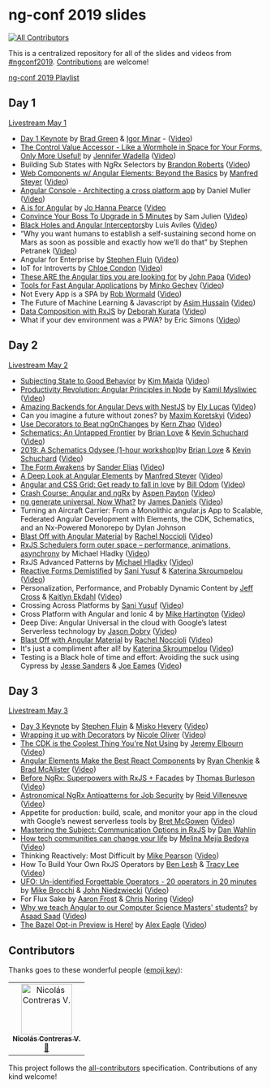 # ng-conf 2019 slides
[![All Contributors](https://img.shields.io/badge/all_contributors-1-orange.svg?style=flat-square)](#contributors)

This is a centralized repository for all of the slides and videos from [#ngconf2019](https://twitter.com/search?q=%23ngconf2019&src=tyah). [Contributions](#contributors) are welcome!

[ng-conf 2019 Playlist](https://www.youtube.com/watch?v=xvU44SRVrik&list=PLOETEcp3DkCpimylVKTDe968yNmNIajlR)

## Day 1
[Livestream May 1](https://www.youtube.com/watch?v=n-RTxeyLbsk)
* [Day 1 Keynote](https://docs.google.com/presentation/d/19yTRqHT1v4SQz5kXCL6OrIWvH9M20029s_ri5Eil03Y/edit?usp=sharing) by [Brad Green](https://twitter.com/bradlygreen) & [Igor Minar](https://twitter.com/IgorMinar) - ([Video](https://www.youtube.com/watch?v=O0xx5SvjmnU))
* [The Control Value Accessor - Like a Wormhole in Space for Your Forms, Only More Useful!](https://tehfedaykin.github.io/WormholesandCVAs/) by [Jennifer Wadella](https://twitter.com/likeOMGitsFEDAY) ([Video](https://www.youtube.com/watch?v=kVbLSN0AW-Y))
* Building Sub States with NgRx Selectors by [Brandon Roberts](https://twitter.com/brandontroberts) ([Video](https://www.youtube.com/watch?v=RXuSDiLmcN0))
* [Web Components w/ Angular Elements: Beyond the Basics](https://www.softwarearchitekt.at/talk/ngconnect2019/elements) by [Manfred Steyer](https://twitter.com/ManfredSteyer) ([Video](https://www.youtube.com/watch?v=E9i3YBFxSSE))
* [Angular Console - Architecting a cross platform app](https://docs.google.com/presentation/d/1TrPQ5Gq8DFeRXH_h2E9RsNZ6NUsyET5d0B_eQ4TZzcE/edit?usp=sharing) by Daniel Muller ([Video](https://www.youtube.com/watch?v=YzkMFFkzrls))	
* [A is for Angular](https://www.youtube.com/watch?v=lgGpU_o8Kqw) by [Jo Hanna Pearce](https://twitter.com/jdpearce) ([Video](https://www.youtube.com/watch?v=lgGpU_o8Kqw)
* [Convince Your Boss To Upgrade in 5 Minutes](http://samj.im/ngconf) by Sam Julien ([Video](https://www.youtube.com/watch?v=VS2qZe6ewZA))
* [Black Holes and Angular Interceptors](https://luixaviles.com/ngconf-2019/ )by Luis Aviles ([Video](https://www.youtube.com/watch?v=peFWJYFvfQU))
* “Why you want humans to establish a self-sustaining second home on Mars as soon as possible and exactly how we’ll do that” by Stephen Petranek ([Video](https://www.youtube.com/watch?v=_Up7GU-F9zc))
* Angular for Enterprise by [Stephen Fluin](https://twitter.com/stephenfluin) ([Video](https://www.youtube.com/watch?v=4d1HYKL2tt4&t=5s))
* IoT for Introverts by [Chloe Condon](https://twitter.com/ChloeCondon) ([Video](https://www.youtube.com/watch?v=_K30eBabb3A))
* [These ARE the Angular tips you are looking for](https://slides.com/johnpapa/ngconf2019-3-angular-tips) by [John Papa](https://twitter.com/John_Papa) ([Video](https://www.youtube.com/watch?v=2ZFgcTOcnUg))
* [Tools for Fast Angular Applications](https://speakerdeck.com/mgechev/tools-for-fast-angular-applications) by [Minko Gechev](https://twitter.com/mgechev) ([Video](https://www.youtube.com/watch?v=5VlBaaXO6ok))
* Not Every App is a SPA by [Rob Wormald](https://twitter.com/robwormald)	([Video](https://www.youtube.com/watch?v=JX5GGu_7JKc))
 * The Future of Machine Learning & Javascript by [Asim Hussain](https://twitter.com/jawache) ([Video](https://www.youtube.com/watch?v=hfSjaChrGpI))
* [Data Composition with RxJS](http://bit.ly/deborahk-ngconf2019) by [Deborah Kurata](https://twitter.com/DeborahKurata) ([Video](https://www.youtube.com/watch?v=Z76QlSpYcck))	
* What if your dev environment was a PWA? by Eric Simons ([Video](https://www.youtube.com/watch?v=i01V52I56TA))

## Day 2
[Livestream May 2](https://www.youtube.com/watch?v=sIWvhPXZHc0)
* [Subjecting State to Good Behavior](https://cloud.kmaida.io/KimMaida-SubjectingStateToGoodBehavior.pdf) by [Kim Maida](https://twitter.com/KimMaida) ([Video](https://www.youtube.com/watch?v=XuRpn8KXw6g&list=PLOETEcp3DkCpimylVKTDe968yNmNIajlR&index=23))
* [Productivity Revolution: Angular Principles in Node](https://speakerdeck.com/kamilmysliwiec/productivity-revolution-angular-principles-in-node) by [Kamil Mysliwiec](https://twitter.com/kammysliwiec) ([Video](https://youtu.be/RSIX4Olo2Vg))
* [Amazing Backends for Angular Devs with NestJS](https://github.com/elylucas/nest-ngconf) by [Ely Lucas](https://twitter.com/elylucas) ([Video](https://www.youtube.com/watch?v=XkEA8L_4IUY))
* Can you imagine a future without zones? by [Maxim Koretskyi](https://twitter.com/maxkoretskyi) ([Video](https://www.youtube.com/watch?v=TRfDXG98_Qg))
* [Use Decorators to Beat ngOnChanges](https://docs.google.com/presentation/d/1VhVKngkWCC_tswsf9R_uk7ruRRxoKhhm95K8v0HayAY/edit?usp=sharing) by [Kern Zhao](https://twitter.com/zhaosiyang0909) ([Video](https://www.youtube.com/watch?v=rVDMmlCRvkg))
* [Schematics: An Untapped Frontier](https://docs.google.com/presentation/d/156wl847PwJE5kUQ4PiiS8Qw74tI8Fpj2q3hQTrg8e4U/edit?usp=sharing) by [Brian Love](https://twitter.com/brian_love) & [Kevin Schuchard](https://twitter.com/KevinSchuchard) ([Video](https://youtu.be/FeZ40kXS0OI))
* [2019: A Schematics Odysee (1-hour workshop)](https://docs.google.com/presentation/d/1h8s5tQssvbzSt77hs7VQT9w5IGAjFXNEUVap6HITjJA/edit?usp=sharing)by [Brian Love](https://twitter.com/brian_love) & [Kevin Schuchard](https://twitter.com/KevinSchuchard) ([Video](https://youtu.be/X06tuCohJPQ))
* [The Form Awakens](https://docs.google.com/presentation/d/1HyoAuf9_kiBp9B-9mTHPuTTzhgRvHBR5V-AQs81oXNU/edit?usp=sharing) by [Sander Elias](https://twitter.com/esosanderelias) ([Video](https://youtu.be/JCjyjdlaoaI))
* [A Deep Look at Angular Elements](https://speakerdeck.com/manfredsteyer/a-deep-look-at-angular-elements) by [Manfred Steyer](https://twitter.com/ManfredSteyer) ([Video](https://www.youtube.com/watch?v=_QU0mpyF7bQ))
* [Angular and CSS Grid: Get ready to fall in love](https://github.com/wnodom/spacewalk) by [Bill Odom](https://twitter.com/wnodom) ([Video](https://youtu.be/lh6n0JxXD_g))
* [Crash Course: Angular and ngRx](https://bit.ly/2GV8XY9) by [Aspen Payton](https://twitter.com/paytonmn) ([Video](https://www.youtube.com/watch?v=272KDxSIQBw&list=PLOETEcp3DkCpimylVKTDe968yNmNIajlR&index=33))
* [ng generate universal, Now What?](http://bit.ly/jd-ng-conf-2019) by [James Daniels](https://twitter.com/jamesuriah) ([Video](https://youtu.be/DZ6J9mGpEZ8))
* Turning an Aircraft Carrier: From a Monolithic angular.js App to Scalable, Federated Angular Development with Elements, the CDK, Schematics, and an Nx-Powered Monorepo by Dylan Johnson
* [Blast Off with Angular Material](https://drive.google.com/a/oasisdigital.com/file/d/1eTHOtAWx48WVdP0jzXNg4LkKDnPm8ufa/view?usp=drivesdk) by [Rachel Noccioli](https://twitter.com/rachelnoccioli) ([Video](https://www.youtube.com/watch?v=PPhkGNOgaNM))
* [RxJS Schedulers form outer space – performance, animations, asynchrony](http://bit.ly/scheduling-in-RxJS-v7_ngConf) by Michael Hladky ([Video](http://bit.ly/scheduling-in-RxJS-v7_ngConf_video))
* RxJS Advanced Patterns by [Michael Hladky](https://twitter.com/Michael_Hladky) ([Video](https://www.youtube.com/watch?v=XKfhGntZROQ&list=PLOETEcp3DkCpimylVKTDe968yNmNIajlR&index=21))
* [Reactive Forms Demistified](https://bit.ly/2GQhxGo) by [Sani Yusuf](https://twitter.com/saniyusuf) & [Katerina Skroumpelou](https://twitter.com/psybercity) ([Video](https://www.youtube.com/watch?v=Rq4vjSkidPk))
* Personalization, Performance, and Probably Dynamic Content by [Jeff Cross](https://twitter.com/jeffbcross) & [Kaitlyn Ekdahl](https://twitter.com/kaitlynekdahl) ([Video](https://www.youtube.com/watch?v=fOsLM8tPcDQ))
* Crossing Across Platforms by [Sani Yusuf](https://twitter.com/saniyusuf) ([Video](https://youtu.be/7_k4JvnZ88c))
* Cross Platform with Angular and Ionic 4 by [Mike Hartington](https://twitter.com/mhartington) ([Video](https://youtu.be/TqdOBkY0ZFg))
* Deep Dive: Angular Universal in the cloud with Google’s latest Serverless technology by [Jason Dobry](https://twitter.com/jmdobry) ([Video](https://youtu.be/-6kF824823o))
* [Blast Off with Angular Material](https://drive.google.com/a/oasisdigital.com/file/d/1eTHOtAWx48WVdP0jzXNg4LkKDnPm8ufa/view?usp=drivesdk) by [Rachel Noccioli](https://twitter.com/rachelnoccioli) ([Video](https://www.youtube.com/watch?v=PPhkGNOgaNM))
* It's just a compliment after all! by [Katerina Skroumpelou](https://twitter.com/psybercity) ([Video](https://www.youtube.com/watch?v=6RobEjMnHtQ))
* Testing is a Black hole of time and effort: Avoiding the suck using Cypress by [Jesse Sanders](https://twitter.com/JesseS_BrieBug) & [Joe Eames](https://twitter.com/josepheames) ([Video](https://youtu.be/GH9Dvo_BYkk))

## Day 3
[Livestream May 3](https://www.youtube.com/watch?v=MLxQor_v924)
* [Day 3 Keynote](http://bit.ly/angular-rd-report) by [Stephen Fluin](https://twitter.com/stephenfluin) & [Misko Hevery](https://twitter.com/mhevery) ([Video](https://www.youtube.com/watch?v=-kYtw3CSe6s&list=PLOETEcp3DkCpimylVKTDe968yNmNIajlR&index=35))
* [Wrapping it up with Decorators](https://slides.com/nixallover/decorators-ngconf2019#/) by [Nicole Oliver](https://twitter.com/nixallover) ([Video](https://www.youtube.com/watch?v=Guvd5BYocYg))
* [The CDK is the Coolest Thing You're Not Using](http://g.co/ng/conf19-components-slides) by [Jeremy Elbourn](https://twitter.com/jelbourn) ([Video](https://youtu.be/4EXQKP-Sihw))
* [Angular Elements Make the Best React Components](https://bit.ly/ng-conf-elements) by [Ryan Chenkie](https://twitter.com/ryanchenkie) & [Brad McAlister](https://twitter.com/sonicparke) ([Video](https://www.youtube.com/watch?v=tHclHHs7nmo))
* [Before NgRx: Superpowers with RxJS + Facades](http://bit.ly/2VgrxCX) by [Thomas Burleson](https://twitter.com/ThomasBurleson) ([Video](https://www.youtube.com/watch?v=h-F5uYM69a4&list=PLOETEcp3DkCpimylVKTDe968yNmNIajlR&index=44))
* [Astronomical NgRx Antipatterns for Job Security](https://docs.google.com/presentation/d/1VsgupNTuuupljQJRqDqUsDRhsFwipA9f3EyP872WnwQ/edit?usp=sharing) by [Reid Villeneuve](https://twitter.com/reidsvilleneuve) ([Video](https://www.youtube.com/watch?v=pY49sCqbDQE))
* Appetite for production: build, scale, and monitor your app in the cloud with Google’s newest serverless tools by [Bret McGowen](https://twitter.com/bretmcg) ([Video](https://www.youtube.com/watch?v=WvVLfuCGuWU&feature=youtu.be))
* [Mastering the Subject: Communication Options in RxJS](https://www.dropbox.com/s/sfqyjksou18b399/Mastering%20the%20Subject%20-%20Communication%20Options%20in%20RxJS.pdf?dl=0) by [Dan Wahlin](https://twitter.com/DanWahlin)
* [How tech communities can change your life](https://docs.google.com/presentation/d/1d_I55TduB6jy6w71ck3yuUBzYZMNLO6cV__IkLuCaV4/edit?usp=drivesdk) by [Melina Mejía Bedoya](https://twitter.com/melinamejia95) ([Video](https://www.youtube.com/watch?v=piVDXDefsts))
* Thinking Reactively: Most Difficult by [Mike Pearson](https://twitter.com/mfpears) ([Video](https://www.youtube.com/watch?v=-4cwkHNguXE&list=PLOETEcp3DkCpimylVKTDe968yNmNIajlR&index=40))
* How To Build Your Own RxJS Operators by [Ben Lesh](https://twitter.com/BenLesh) & [Tracy Lee](https://twitter.com/ladyleet) ([Video](https://www.youtube.com/watch?v=E6R_1QB8q4o&list=PLOETEcp3DkCpimylVKTDe968yNmNIajlR&index=47))
* [UFO: Un-identified Forgettable Operators - 20 operators in 20 minutes](https://drive.google.com/file/d/1zP3PIQ_sXxmdnLypQy2q3BfP7IzmOu0l/view?usp=sharing) by [Mike Brocchi](https://twitter.com/Brocco) & [John Niedzwiecki](https://twitter.com/KiltedCode) ([Video](https://www.youtube.com/watch?v=ak3MvMn8u18&list=PLOETEcp3DkCpimylVKTDe968yNmNIajlR&index=48))
* For Flux Sake by [Aaron Frost](https://twitter.com/aaronfrost) & [Chris Noring](https://twitter.com/chris_noring) ([Video](https://www.youtube.com/watch?v=MlQOdTutrro))
* [Why we teach Angular to our Computer Science Masters' students?](http://tiny.cc/ngconf2019) by [Asaad Saad](https://twitter.com/asaadsaad) ([Video](https://youtu.be/YilT45_-esk))
* [The Bazel Opt-in Preview is Here!](https://bazel.angular.io/) by [Alex Eagle](https://twitter.com/Jakeherringbone) ([Video](https://www.youtube.com/watch?v=J1lnp-nU4wM))

## Contributors

Thanks goes to these wonderful people ([emoji key](https://allcontributors.org/docs/en/emoji-key)):

<!-- ALL-CONTRIBUTORS-LIST:START - Do not remove or modify this section -->
<!-- prettier-ignore -->
<table><tr><td align="center"><a href="http://ni500.com"><img src="https://avatars3.githubusercontent.com/u/19766276?v=4" width="100px;" alt="Nicolás Contreras V."/><br /><sub><b>Nicolás Contreras V.</b></sub></a><br /><a href="https://github.com/samjulien/ngconf2019-slides/commits?author=ni500" title="Documentation">📖</a></td></tr></table>

<!-- ALL-CONTRIBUTORS-LIST:END -->

This project follows the [all-contributors](https://github.com/all-contributors/all-contributors) specification. Contributions of any kind welcome!
